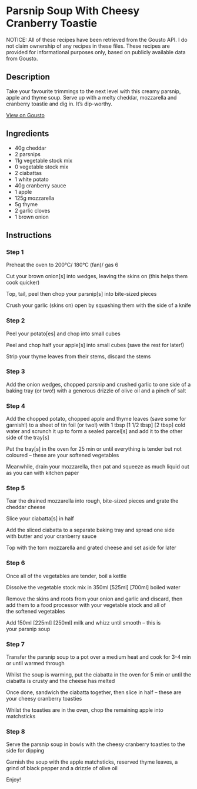 # Parsnip Soup With Cheesy Cranberry Toastie

NOTICE: All of these recipes have been retrieved from the Gousto API. I do not claim ownership of any recipes in these files. These recipes are provided for informational purposes only, based on publicly available data from Gousto.

## Description

Take your favourite trimmings to the next level with this creamy parsnip, apple and thyme soup. Serve up with a melty cheddar, mozzarella and cranberry toastie and dig in. It’s dip-worthy. 

[View on Gousto](https://www.gousto.co.uk/recipes/cookbook/parsnip-soup-with-cheesy-cranberry-toastie)

## Ingredients

- 40g cheddar
- 2 parsnips
- 11g vegetable stock mix
- 0 vegetable stock mix
- 2 ciabattas
- 1 white potato
- 40g cranberry sauce 
- 1 apple
- 125g mozzarella
- 5g thyme
- 2 garlic cloves
- 1 brown onion

## Instructions


### Step 1

Preheat the oven to 200°C/ 180°C (fan)/ gas 6

Cut your brown onion[s]<span class="text-danger"> </span>into wedges, leaving the skins on (this helps them cook quicker)

Top, tail, peel then chop your parsnip[s] into bite-sized pieces

Crush your garlic (skins on) open by squashing them with the side of a knife


### Step 2

Peel your potato[es] and chop into small cubes

Peel and chop half your apple[s] into small cubes (save the rest for later!)

Strip your thyme leaves from their stems, discard the stems


### Step 3

Add the onion wedges, chopped parsnip and crushed garlic to one side of a baking tray (or two!) with a generous drizzle of olive oil and a pinch of salt


### Step 4

Add the chopped potato, chopped apple and thyme leaves (save some for garnish!) to a sheet of tin foil (or two!) with 1 tbsp <span class="text-purple">[1 1/2 tbsp]</span><span class="text-danger"> [2 tbsp]</span> cold water and scrunch it up to form a sealed parcel[s] and add it to the other side of the tray[s]

Put the tray[s] in the oven for 25 min or until everything is tender but not coloured – these are your softened vegetables

Meanwhile, drain your mozzarella, then pat and squeeze as much liquid out as you can with kitchen paper


### Step 5

Tear the drained mozzarella into rough, bite-sized pieces and grate the cheddar cheese

Slice your ciabatta[s] in half

Add the sliced ciabatta to a separate baking tray and spread one side with butter and your cranberry sauce

Top with the torn mozzarella and grated cheese and set aside for later


### Step 6

Once all of the vegetables are tender, boil a kettle

Dissolve the vegetable stock mix in 350ml <span class="text-purple">[525ml]</span> <span class="text-danger">[700ml]</span> boiled water

Remove the skins and roots from your onion and garlic and discard, then add them to a food processor with your vegetable stock and all of the softened vegetables

Add 150ml <span class="text-purple">[225ml]</span> <span class="text-danger">[250ml] </span>milk and whizz until smooth – this is your parsnip soup


### Step 7

Transfer the parsnip soup to a pot over a medium heat and cook for 3-4 min or until warmed through

Whilst the soup is warming, put the ciabatta in the oven for 5 min or until the ciabatta is crusty and the cheese has melted

Once done, sandwich the ciabatta together, then slice in half – these are your cheesy cranberry toasties

Whilst the toasties are in the oven, chop the remaining apple into matchsticks

### Step 8

Serve the parsnip soup in bowls with the cheesy cranberry toasties to the side for dipping

Garnish the soup with the apple matchsticks, reserved thyme leaves, a grind of black pepper and a drizzle of olive oil

Enjoy!

